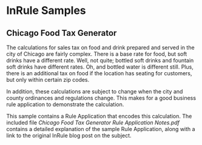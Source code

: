 # InRule Samples

## Chicago Food Tax Generator

The calculations for sales tax on food and drink prepared and served in the city of Chicago are fairly complex. There is a base rate for food, but soft drinks have a different rate. Well, not quite; bottled soft drinks and fountain soft drinks have different rates. Oh, and bottled water is different still. Plus, there is an additional tax on food if the location has seating for customers, but only within certain zip codes.

In addition, these calculations are subject to change when the city and county ordinances and regulations change. This makes for a good business rule application to demonstrate the calculation.

This sample contains a Rule Application that encodes this calculation. The included file *Chicago Food Tax Generator Rule Application Notes.pdf* contains a detailed explanation of the sample Rule Application, along with a link to the original InRule blog post on the subject.

